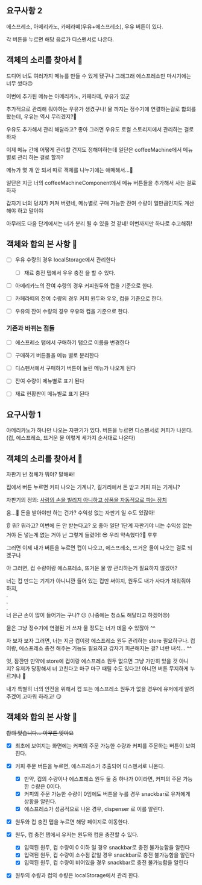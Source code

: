 ## 요구사항 2

에스프레소, 아메리카노, 카페라떼(우유+에스프레소), 우유 버튼이 있다.

각 버튼을 누르면 해당 음료가 디스펜서로 나온다.

## 객체의 소리를 찾아서 📣

드디어 너도 여러가지 메뉴를 만들 수 있게 됐구나 그래그래 에스프레소만 마시기에는 너무 썼다😣

이번에 추가된 메뉴는 아메리카노, 카페라떼, 우유가 있군

추가적으로 관리해 줘야하는 우유가 생겼구나! 물 까지는 정수기에 연결하는걸로 합의를 봤는데, 우유는 역시 무리겠지?👀

우유도 추가해서 관리 해달라고? 좋아 그러면 우유도 로컬 스토리지에서 관리하는 걸로 하자

이제 메뉴 간에 어떻게 관리할 건지도 정해야하는데 일단은 coffeeMachine에서 메뉴 별로 관리 하는 걸로 할까?

메뉴가 몇 개 안 되서 따로 객체를 나누기에는 애매해서...🤔

일단은 지금 너의 coffeeMachineComponent에서 메뉴 버튼들을 추가해서 사는 걸로 하자

갑자기 너의 덩치가 커져 버렸네, 메뉴별로 구매 가능한 잔여 수량이 얼만큼인지도 계산해야 하고 말이야

아무래도 다음 단계에서는 너가 분리 될 수 있을 것 같네! 이번까지만 하나로 수고해줘!

## 객체와 합의 본 사항 📝

- [ ] 우유 수량의 경우 localStorage에서 관리한다

  - [ ] 재료 충전 탭에서 우유 충전 을 할 수 있다.

- [ ] 아메리카노의 잔여 수량의 경우 커피원두와 컵을 기준으로 한다.

- [ ] 카페라떼의 잔여 수량의 경우 커피 원두와 우유, 컵을 기준으로 한다.

- [ ] 우유의 잔여 수량의 경우 우유와 컵을 기준으로 한다.

### 기존과 바뀌는 점들

- [ ] 에스프레소 탭에서 구매하기 탭으로 이름을 변경한다

- [ ] 구매하기 버튼들을 메뉴 별로 분리한다

- [ ] 디스펜서에서 구매하기 버튼이 눌린 메뉴가 나오게 된다

- [ ] 잔여 수량이 메뉴별로 표기 된다

- [ ] 재료 현황판이 메뉴별로 표기 된다

## 요구사항 1

아메리카노가 하나만 나오는 자판기가 있다. 버튼을 누르면 디스펜서로 커피가 나온다.
(컵, 에스프레소, 뜨거운 물 이렇게 세가지 순서대로 나온다)

## 객체의 소리를 찾아서 📣

자판기 넌 정체가 뭐야? 말해봐!

집에서 버튼 누르면 커피 나오는 기계니?, 길거리에서 돈 받고 커피 파는 기계니?

자판기의 정의: <a href="https://ko.dict.naver.com/#/search?query=%EC%9E%90%ED%8C%90%EA%B8%B0">사람의 손을 빌리지 아니하고 상품을 자동적으로 파는 장치</a>

음...🤔 돈을 받아야만 하는 건가? 수익성 없는 자판기 일 수도 있잖아!

👂 뭐? 뭐라고? 이번에 돈 안 받는다고? 오 좋아 일단 1단계 자판기야 너는 수익성 없는 거야 돈 넣는게 없는 거야 난 그렇게 들렸어! 😎 우리 약속했다?🤝 후후

그러면 이제 내가 버튼을 누르면 컵이 나오고, 에스프레소, 뜨거운 물이 나오는 걸로 되겠구나

아 그러면, 컵 수량이랑 에스프레소, 뜨거운 물 양 관리하는거 필요하지 않겠어?

너는 컵 만드는 기계가 아니니깐 들어 있는 컵만 써야지, 원두도 내가 사다가 채워줘야 하지,
<br>
.<br>
.<br>
.<br>
너 은근 손이 많이 들어가는 구나? 😕 (나중에는 청소도 해달라고 하겠어😡)

물은 그냥 정수기에 연결된 거 쓰자 물 정도는 너가 데울 수 있잖아 ^^

자 보자 보자 그러면, 너는 지금 컵이랑 에스프레소 원두 관리하는 store 필요하구나. 컵이랑, 에스프레소 충전 해주는 기능도 필요하고 갑자기 피곤해지는 걸? 너란 녀석... ^^

엇, 잠깐만 만약에 store에 컵이랑 에스프레소 원두 없으면 그냥 가만히 있을 것 아니지? 유저가 당황해서 너 고친다고 마구 마구 때릴 수도 있다고! 아니면 버튼 무지하게 누르거나 🤬

내가 특별히 너의 안전을 위해서 컵 또는 에스프레소 원두가 없을 경우에 유저에게 알려주겠어 고마워 하라고! 😏

## 객체와 합의 본 사항 📝

~~합의 맞습니다... 아무튼 맞아요~~

- [x] 최초에 보여지는 화면에는 커피의 주문 가능한 수량과 커피를 주문하는 버튼이 보여진다.

- [x] 커피 주문 버튼을 누르면, 에스프레소가 추출되어 디스펜서로 나온다.

  - [x] 만약, 컵의 수량이나 에스프레소 원두 둘 중 하나가 0이라면, 커피의 주문 가능한 수량은 0이다.
  - [x] 커피의 주문 가능한 수량이 0임에도 버튼을 누를 경우 snackbar로 유저에게 상황을 알린다.
  - [x] 에스프레소가 성공적으로 나온 경우, dispenser 로 이를 알린다.

- [x] 원두와 컵 충전 탭을 누르면 해당 페이지로 이동한다.

- [x] 원두, 컵 충전 탭에서 유저는 원두와 컵을 충전할 수 있다.

  - [x] 입력된 원두, 컵 수량이 0 이하 일 경우 snackbar로 충전 불가능함을 알린다
  - [x] 입력된 원두, 컵 수량이 소수점 값일 경우 snackbar로 충전 불가능함을 알린다
  - [x] 입력된 원두, 컵 수량이 비어있을 경우 snackbar로 충전 불가능함을 알린다

- [x] 원두의 수량과 컵의 수량은 localStorage에서 관리 한다.
